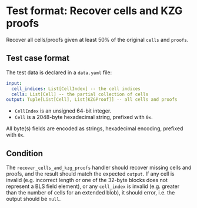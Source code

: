 # Test format: Recover cells and KZG proofs

Recover all cells/proofs given at least 50% of the original `cells` and `proofs`.

## Test case format

The test data is declared in a `data.yaml` file:

```yaml
input:
  cell_indices: List[CellIndex] -- the cell indices
  cells: List[Cell] -- the partial collection of cells
output: Tuple[List[Cell], List[KZGProof]] -- all cells and proofs
```

- `CellIndex` is an unsigned 64-bit integer.
- `Cell` is a 2048-byte hexadecimal string, prefixed with `0x`.

All byte(s) fields are encoded as strings, hexadecimal encoding, prefixed with `0x`.

## Condition

The `recover_cells_and_kzg_proofs` handler should recover missing cells and proofs, and the result should match the expected `output`. If any cell is invalid (e.g. incorrect length or one of the 32-byte blocks does not represent a BLS field element), or any `cell_index` is invalid (e.g. greater than the number of cells for an extended blob), it should error, i.e. the output should be `null`.
